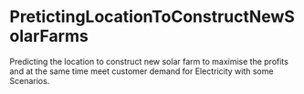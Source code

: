 # PretictingLocationToConstructNewSolarFarms
Predicting the location to construct new solar farm  to maximise the profits and at the same time meet customer demand for Electricity with some Scenarios.
